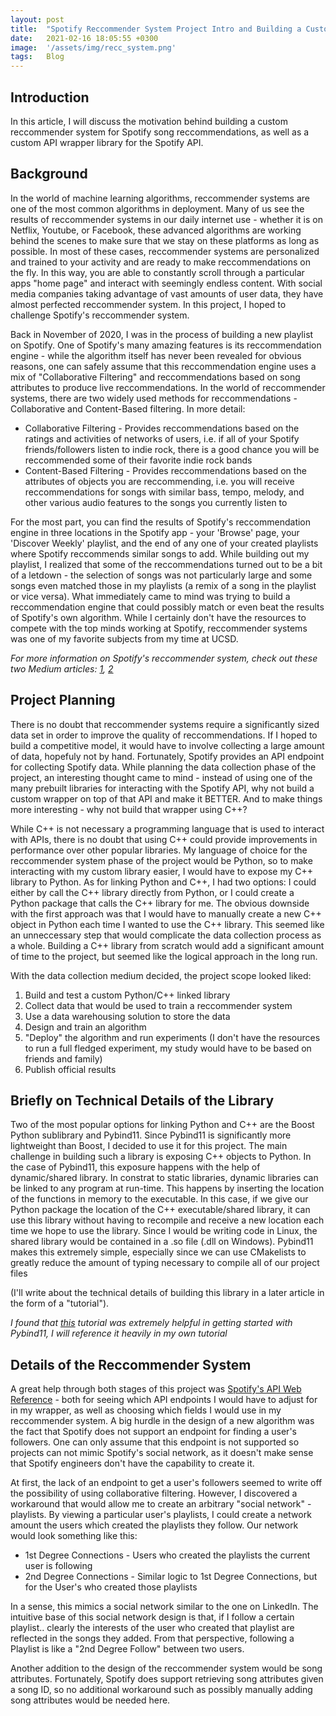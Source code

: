 ```yaml
---
layout: post
title:  "Spotify Reccommender System Project Intro and Building a Custom Spotify API Library Using C++ and Pybind11"
date:   2021-02-16 18:05:55 +0300
image:  '/assets/img/recc_system.png'
tags:   Blog
---
```

## Introduction

In this article, I will discuss the motivation behind building a custom reccommender system for Spotify song reccommendations, as well as a custom API wrapper library for the Spotify API. 

## Background

In the world of machine learning algorithms, reccommender systems are one of the most common algorithms in deployment. Many of us see the results of reccommender systems in our daily internet use - whether it is on Netflix, Youtube, or Facebook, these advanced algorithms are working behind the scenes to make sure that we stay on these platforms as long as possible. In most of these cases, reccommender systems are personalized and trained to your activity and are ready to make reccommendations on the fly. In this way, you are able to constantly scroll through a particular apps "home page" and interact with seemingly endless content. With social media companies taking advantage of vast amounts of user data, they have almost perfected reccommender system. In this project, I hoped to challenge Spotify's reccommender system. 

Back in November of 2020, I was in the process of building a new playlist on Spotify. One of Spotify's many amazing features is its reccommendation engine - while the algorithm itself has never been revealed for obvious reasons, one can safely assume that this reccommendation engine uses a mix of "Collaborative Filtering" and reccommendations based on song attributes to produce live reccommendations. In the world of reccommender systems, there are two widely used methods for reccommendations - Collaborative and Content-Based filtering. In more detail:

* Collaborative Filtering - Provides reccommendations based on the ratings and activities of networks of users, i.e. if all of your Spotify friends/followers listen to indie rock, there is a good chance you will be reccommended some of their favorite indie rock bands
* Content-Based Filtering - Provides reccommendations based on the attributes of objects you are reccommending, i.e. you will receive reccommendations for songs with similar bass, tempo, melody, and other various audio features to the songs you currently listen to

For the most part, you can find the results of Spotify's reccommendation engine in three locations in the Spotify app - your 'Browse' page, your 'Discover Weekly' playlist, and the end of any one of your created playlists where Spotify reccommends similar songs to add. While building out my playlist, I realized that some of the reccommendations turned out to be a bit of a letdown - the selection of songs was not particularly large and some songs even matched those in my playlists (a remix of a song in the playlist or vice versa). What immediately came to mind was trying to build a reccommendation engine that could possibly match or even beat the results of Spotify's own algorithm. While I certainly don't have the resources to compete with the top minds working at Spotify, reccommender systems was one of my favorite subjects from my time at UCSD. 

_For more information on Spotify's reccommender system, check out these two Medium articles: [1](https://towardsdatascience.com/how-spotify-recommends-your-new-favorite-artist-8c1850512af0), [2](https://ericboam.medium.com/i-decoded-the-spotify-recommendation-algorithm-heres-what-i-found-4b0f3654035b)_

## Project Planning 

There is no doubt that reccommender systems require a significantly sized data set in order to improve the quality of reccommendations. If I hoped to build a competitive model, it would have to involve collecting a large amount of data, hopefuly not by hand. Fortunately, Spotify provides an API endpoint for collecting Spotify data. While planning the data collection phase of the project, an interesting thought came to mind - instead of using one of the many prebuilt libraries for interacting with the Spotify API, why not build a custom wrapper on top of that API and make it BETTER. And to make things more interesting - why not build that wrapper using C++? 

While C++ is not necessary a programming language that is used to interact with APIs, there is no doubt that using C++  could provide improvements in performance over other popular libraries. My language of choice for the reccommender system phase of the project would be Python, so to make interacting with my custom library easier, I would have to expose my C++ library to Python. As for linking Python and C++, I had two options: I could either by call the C++ library directly from Python, or I could create a Python package that calls the C++ library for me. The obvious downside with the first approach was that I would have to manually create a new C++ object in Python each time I wanted to use the C++ library. This seemed like an unneccessary step that would complicate the data collection process as a whole. Building a C++ library from scratch would add a significant amount of time to the project, but seemed like the logical approach in the long run. 

With the data collection medium decided, the project scope looked liked:

1. Build and test a custom Python/C++ linked library
2. Collect data that would be used to train a reccommender system
3. Use a data warehousing solution to store the data
4. Design and train an algorithm
5. "Deploy" the algorithm and run experiments (I don't have the resources to run a full fledged experiment, my study would have to be based on friends and family)
6. Publish official results

## Briefly on Technical Details of the Library 

Two of the most popular options for linking Python and C++ are the Boost Python sublibrary and Pybind11. Since Pybind11 is significantly more lightweight than Boost, I decided to use it for this project. The main challenge in building such a library is exposing C++ objects to Python. In the case of Pybind11, this exposure happens with the help of dynamic/shared library. In constrat to static libraries, dynamic libraries can be linked to any program at run-time. This happens by inserting the location of the functions in memory to the executable. In this case, if we give our Python package the location of the C++ executable/shared library, it can use this library without having to recompile and receive a new location each time we hope to use the library. Since I would be writing code in Linux, the shared library would be contained in a .so file (.dll on Windows). Pybind11 makes this extremely simple, especially since we can use CMakelists to greatly reduce the amount of typing necessary to compile all of our project files 

(I'll write about the technical details of building this library in a later article in the form of a "tutorial"). 

_I found that [this](https://www.youtube.com/watch?v=-eIkUnCLMFc) tutorial was extremely helpful in getting started with Pybind11, I will reference it heavily in my own tutorial_

## Details of the Reccommender System

A great help through both stages of this project was [Spotify's API Web Reference](https://developer.spotify.com/documentation/web-api/reference/) - both for seeing which API endpoints I would have to adjust for in my wrapper, as well as choosing which fields I would use in my reccommender system. A big hurdle in the design of a new algorithm was the fact that Spotify does not support an endpoint for finding a user's followers. One can only assume that this endpoint is not supported so projects can not mimic Spotify's social network, as it doesn't make sense that Spotify engineers don't have the capability to create it.

At first, the lack of an endpoint to get a user's followers seemed to write off the possibility of using collaborative filtering. However, I discovered a workaround that would allow me to create an arbitrary "social network" - playlists. By viewing a particular user's playlists, I could create a network amount the users which created the playlists they follow. Our network would look something like this:

* 1st Degree Connections - Users who created the playlists the current user is following
* 2nd Degree Connections - Similar logic to 1st Degree Connections, but for the User's who created those playlists

In a sense, this mimics a social network similar to the one on LinkedIn. The intuitive base of this social network design is that, if I follow a certain playlist.. clearly the interests of the user who created that playlist are reflected in the songs they added. From that perspective, following a Playlist is like a "2nd Degree Follow" between two users. 

Another addition to the design of the reccommender system would be song attributes. Fortunately, Spotify does support retrieving song attributes given a song ID, so no additional workaround such as possibly manually adding song attributes would be needed here.
